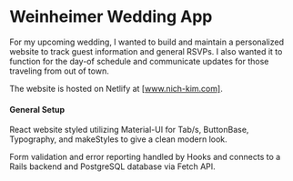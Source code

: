 # Weinheimer Wedding App

For my upcoming wedding, I wanted to build and maintain a personalized website to track guest information and general RSVPs. I also wanted it to function for the day-of schedule and communicate updates for those traveling from out of town.

The website is hosted on Netlify at [www.nich-kim.com].

#### General Setup
React website styled utilizing Material-UI for Tab/s, ButtonBase, Typography, and makeStyles to give a clean modern look.

Form validation and error reporting handled by Hooks and connects to a Rails backend and PostgreSQL database via Fetch API.  

